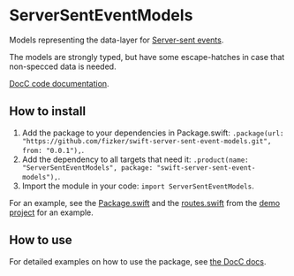 # ServerSentEventModels

Models representing the data-layer for [Server-sent events](https://html.spec.whatwg.org/multipage/server-sent-events.html).

The models are strongly typed, but have some escape-hatches in case that non-specced data is needed.

[DocC code documentation][docc].

## How to install

1. Add the package to your dependencies in Package.swift: `.package(url: "https://github.com/fizker/swift-server-sent-event-models.git", from: "0.0.1"),`.
2. Add the dependency to all targets that need it: `.product(name: "ServerSentEventModels", package: "swift-server-sent-event-models"),`.
3. Import the module in your code: `import ServerSentEventModels`.

For an example, see the [Package.swift][demo-package-swift] and the [routes.swift][demo-routes-swift] from the [demo project][demo] for an example.


## How to use

For detailed examples on how to use the package, see [the DocC docs][docc].


[docc]: https://fizker.github.io/server-sent-event-models/documentation/serversenteventmodels/
[demo]: https://github.com/fizker/server-sent-events-demo
[demo-package-swift]: https://github.com/fizker/server-sent-events-demo/blob/main/swift-server/Package.swift
[demo-routes-swift]: https://github.com/fizker/server-sent-events-demo/blob/main/swift-server/Sources/EventSourceServer/routes.swift
